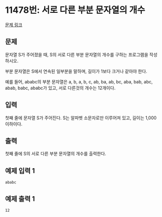 # 11478번: 서로 다른 부분 문자열의 개수

[문제 링크](https://www.acmicpc.net/problem/11478)

## 문제  
문자열 S가 주어졌을 때, S의 서로 다른 부분 문자열의 개수를 구하는 프로그램을 작성하시오.

부분 문자열은 S에서 연속된 일부분을 말하며, 길이가 1보다 크거나 같아야 한다.

예를 들어, ababc의 부분 문자열은 a, b, a, b, c, ab, ba, ab, bc, aba, bab, abc, abab, babc, ababc가 있고, 서로 다른것의 개수는 12개이다.

## 입력  
첫째 줄에 문자열 S가 주어진다. S는 알파벳 소문자로만 이루어져 있고, 길이는 1,000 이하이다.

## 출력  
첫째 줄에 S의 서로 다른 부분 문자열의 개수를 출력한다.

## 예제 입력 1
```
ababc
```

## 예제 출력 1  
```
12
```
